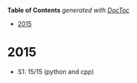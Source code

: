 <!-- START doctoc generated TOC please keep comment here to allow auto update -->
<!-- DON'T EDIT THIS SECTION, INSTEAD RE-RUN doctoc TO UPDATE -->
**Table of Contents**  *generated with [DocToc](https://github.com/thlorenz/doctoc)*

- [2015](#2015)

<!-- END doctoc generated TOC please keep comment here to allow auto update -->

# 2015

-   S1: 15/15 (python and cpp)

